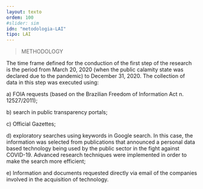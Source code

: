 ```yaml
---
layout: texto
ordem: 100
#slider: sim
idn: "metodologia-LAI"
tipo: LAI
---
```


> METHODOLOGY

The time frame defined for the conduction of the first step of the research is the period from March 20, 2020 (when the public calamity state was declared due to the pandemic) to December 31, 2020. The collection of data in this step was executed using:<br>

<span class="itens">a)</span> FOIA requests (based on the Brazilian Freedom of Information Act n. 12527/2011);

<span class="itens">b)</span> search in public transparency portals;

<span class="itens">c)</span> Official Gazettes;

<span class="itens">d)</span> exploratory searches using keywords in Google search. In this case, the information was selected from publications that announced a personal data based technology being used by the public sector in the fight against COVID-19. Advanced research techniques were implemented in order to make the search more efficient;

<span class="itens">e)</span> Information and documents requested directly via email of the companies involved in the acquisition of technology.

